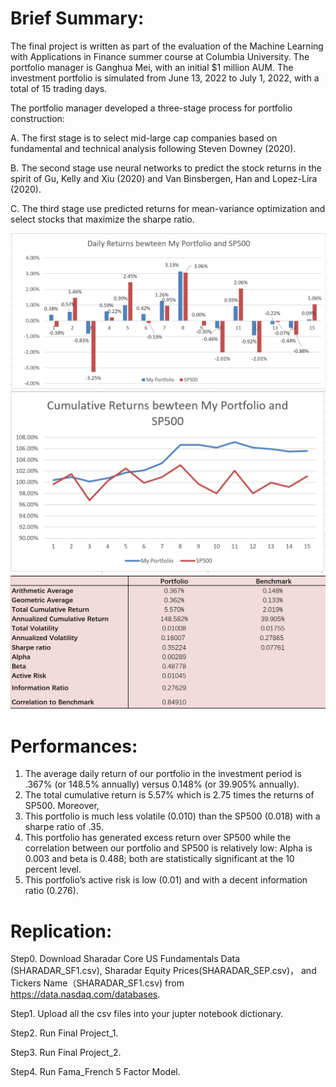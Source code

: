 
# Brief Summary:

The final project is written as part of the evaluation of the Machine Learning with
Applications in Finance summer course at Columbia University. The portfolio manager is
Ganghua Mei, with an initial $1 million AUM. The investment portfolio is simulated from
June 13, 2022 to July 1, 2022, with a total of 15 trading days.

The portfolio manager developed a three-stage process for portfolio construction:

A. The first stage is to select mid-large cap companies based on fundamental and
technical analysis following Steven Downey (2020).

B. The second stage use neural networks to predict the stock returns in the spirit of
Gu, Kelly and Xiu (2020) and Van Binsbergen, Han and Lopez-Lira (2020).

C. The third stage use predicted returns for mean-variance optimization and select
stocks that maximize the sharpe ratio.


![plot](https://github.com/gm3044/W4995-ML-for-Finance/blob/main/Final%20Project/Daily%20Returns.PNG)
![plot](https://github.com/gm3044/W4995-ML-for-Finance/blob/main/Final%20Project/Cumulative%20Returns.PNG)
![plot](https://github.com/gm3044/W4995-ML-for-Finance/blob/main/Final%20Project/Descriptive%20Statistics.PNG)

# Performances:

1. The average daily return of our portfolio in the investment period is .367% (or 148.5% annually) versus 0.148% (or 39.905% annually).
2. The total cumulative return is 5.57% which is 2.75 times the returns of SP500. Moreover,
3. This portfolio is much less volatile (0.010) than the SP500 (0.018) with a sharpe ratio
of .35.
4. This portfolio has generated excess return over SP500 while the
correlation between our portfolio and SP500 is relatively low: Alpha is 0.003 and beta is 0.488; both are statistically significant at the 10
percent level.
5. This portfolio’s active risk is low (0.01) and with a decent information
ratio (0.276). 


# Replication:

Step0. Download Sharadar Core US Fundamentals Data (SHARADAR_SF1.csv), Sharadar Equity Prices(SHARADAR_SEP.csv)， and Tickers Name（SHARADAR_SF1.csv) from  https://data.nasdaq.com/databases.

Step1. Upload all the csv files into your jupter notebook dictionary.

Step2. Run Final Project_1.

Step3. Run Final Project_2.

Step4. Run Fama_French 5 Factor Model.
